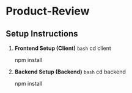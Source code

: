 # Product-Review
## Setup Instructions

1. **Frontend Setup (Client)**
   ```bash```
   cd client
   
   npm install

2. **Backend Setup (Backend)**
   ```bash```
   cd backend
   
   npm install

